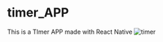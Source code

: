 # timer_APP
This is a TImer APP made with React Native
![timer](https://user-images.githubusercontent.com/69602254/112556973-10c16a80-8daa-11eb-9f73-27656a0b101d.jpg)
